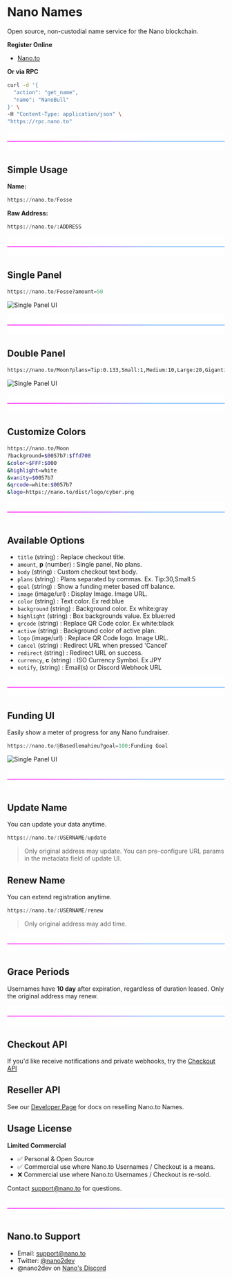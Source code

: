 # Nano Names

Open source, non-custodial name service for the Nano blockchain.

**Register Online**

- [Nano.to](https://nano.to)

**Or via RPC**

```bash
curl -d '{
  "action": "get_name",
  "name": "NanoBull"
}' \
-H "Content-Type: application/json" \
"https://rpc.nano.to"
```

![line](https://github.com/fwd/n2/raw/master/.github/line.png)

## Simple Usage

**Name:**
```python
https://nano.to/Fosse
```

**Raw Address:**
```python
https://nano.to/:ADDRESS
```

![line](https://github.com/fwd/n2/raw/master/.github/line.png)

## Single Panel

```python
https://nano.to/Fosse?amount=50
```

<img src="https://github.com/fwd/nano/raw/master/dist/images/single-ui.png" alt="Single Panel UI" />

![line](https://github.com/fwd/n2/raw/master/.github/line.png)

## Double Panel

```bash
https://nano.to/Moon?plans=Tip:0.133,Small:1,Medium:10,Large:20,Gigantic:100
```

<img src="https://github.com/fwd/nano/raw/master/dist/images/double-ui.png" alt="Single Panel UI" />

![line](https://github.com/fwd/n2/raw/master/.github/line.png)

## Customize Colors

```bash
https://nano.to/Moon
?background=$0057b7:$ffd700
&color=$FFF:$000
&highlight=white
&vanity=$0057b7
&qrcode=white:$0057b7
&logo=https://nano.to/dist/logo/cyber.png
```

![line](https://github.com/fwd/n2/raw/master/.github/line.png)

## Available Options

- ```title``` (string) : Replace checkout title.
- ```amount```, **p** (number) : Single panel, No plans.
- ```body``` (string) : Custom checkout text body.
- ```plans``` (string) : Plans separated by commas. Ex. Tip:30,Small:5
- ```goal``` (string) : Show a funding meter based off balance.
- ```image``` (image/url) : Display Image. Image URL.
- ```color``` (string) : Text color. Ex red:blue
- ```background``` (string) : Background color. Ex white:gray
- ```highlight``` (string) : Box backgrounds value. Ex blue:red
- ```qrcode``` (string) : Replace QR Code color. Ex white:black
- ```active``` (string) : Background color of active plan.
- ```logo``` (image/url) : Replace QR Code logo. Image URL.
- ```cancel``` (string) : Redirect URL when pressed 'Cancel'
- ```redirect``` (string) : Redirect URL on success.
- ```currency```, **c** (string) : ISO Currency Symbol. Ex JPY
- ```notify```, (string) : Email(s) or Discord Webhook URL

![line](https://github.com/fwd/n2/raw/master/.github/line.png)

## Funding UI

Easily show a meter of progress for any Nano fundraiser. 

```python
https://nano.to/@Basedlemahieu?goal=100:Funding Goal
```

<img src="https://github.com/fwd/nano/raw/master/dist/images/funding.png" alt="Single Panel UI" />

![line](https://github.com/fwd/n2/raw/master/.github/line.png)

## Update Name

You can update your data anytime. 

```python
https://nano.to/:USERNAME/update
```

> Only original address may update. You can pre-configure URL params in the metadata field of update UI.

## Renew Name

You can extend registration anytime. 

```python
https://nano.to/:USERNAME/renew
```

> Only original address may add time.

![line](https://github.com/fwd/n2/raw/master/.github/line.png)

## Grace Periods

Usernames have **10 day** after expiration, regardless of duration leased. Only the original address may renew.

![line](https://github.com/fwd/n2/raw/master/.github/line.png)

## Checkout API

If you'd like receive notifications and private webhooks, try the [Checkout API](/checkout)

## Reseller API

See our [Developer Page](/developer) for docs on reselling Nano.to Names.

## Usage License

**Limited Commercial**

- ✅ Personal & Open Source
- ✅ Commercial use where Nano.to Usernames / Checkout is a means.
- ❌ Commercial use where Nano.to Usernames / Checkout is re-sold.

Contact [support@nano.to](mailto:support@nano.to) for questions.

![line](https://github.com/fwd/n2/raw/master/.github/line.png)

## Nano.to Support

- Email: support@nano.to
- Twitter: [@nano2dev](https://twitter.com/nano2dev)
- @nano2dev on [Nano's Discord](https://discord.com/invite/RNAE2R9) 